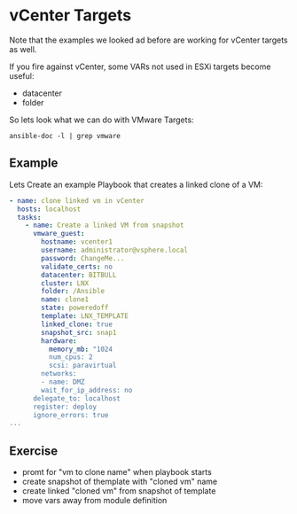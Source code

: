 # vCenter Targets
Note that the examples we looked ad before are working for vCenter targets as well.

If you fire against vCenter, some VARs not used in ESXi targets become useful:
* datacenter
* folder

So lets look what we can do with VMware Targets:

    ansible-doc -l | grep vmware

## Example
Lets Create an example Playbook that creates a linked clone of a VM:

```yaml
- name: clone linked vm in vCenter
  hosts: localhost
  tasks:
    - name: Create a linked VM from snapshot
      vmware_guest:
        hostname: vcenter1
        username: administrator@vsphere.local
        password: ChangeMe...
        validate_certs: no
        datacenter: BITBULL
        cluster: LNX
        folder: /Ansible
        name: clone1
        state: poweredoff
        template: LNX_TEMPLATE
        linked_clone: true
        snapshot_src: snap1
        hardware:
          memory_mb: "1024
          num_cpus: 2
          scsi: paravirtual
        networks:
        - name: DMZ
        wait_for_ip_address: no
      delegate_to: localhost
      register: deploy
      ignore_errors: true
...
```
## Exercise
* promt for "vm to clone name" when playbook starts
* create snapshot of themplate with "cloned vm" name
* create linked "cloned vm" from snapshot of template
* move vars away from module definition

<!--stackedit_data:
eyJoaXN0b3J5IjpbMTM3NzU2MjU2LDExNjMxOTE2NDBdfQ==
-->